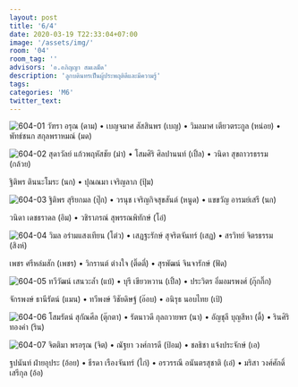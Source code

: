 ```yaml
---
layout: post
title: '6/4'
date: 2020-03-19 T22:33:04+07:00
image: '/assets/img/'
room: '04'
room_tag: ''
advisors: 'อ.อภิญญา สมเลม็ด'
description: 'ลูกบดินทรเป็นผู้ประพฤติดีและมีความรู้'
tags:
categories: 'M6'
twitter_text:
---
```

![604-01](https://res.cloudinary.com/dbruw74ms/image/upload/r_8,c_fit,w_760/v1584634054/604-01_vcml4u.png)
วัฑรา อรุณ (ดาม) • เบญจมาศ สัสสินพร (เบญ) • วิมลมาศ เตียวตระกูล (หน่อย) • พัทธ์ชนก สกุลพราหมณ์ (มด)

![604-02](https://res.cloudinary.com/dbruw74ms/image/upload/r_8,c_fit,w_760/v1584633568/604-02_femkwi.png)
สุดาวัลย์ แก้วพฤหัสชัย (ม๋า) • โสมศิริ ศิลปานนท์ (เปิ้ล) • วนิดา สุขถาวรธรรม (กล้วย)

ฐิติพร ตินนะโมระ (นก) • ปุณณมา เจริญลาภ (ปุ้ม)

![604-03](https://res.cloudinary.com/dbruw74ms/image/upload/r_8,c_fit,w_760/v1584633599/604-03_diqeaf.png)
ฐิติพร สุริยกมล (ปุ๊ก) • วรนุช เจริญกิจสุขสันต์ (หนูด) • แขขวัญ อารมย์เสรี (นก)

วนิดา เดชธราดล (อิม) • วชิราภรณ์ สุพรรณพิทักษ์ (โอ๋)

![604-04](https://res.cloudinary.com/dbruw74ms/image/upload/r_8,c_fit,w_760/v1584633631/604-04_ln1ag7.png)
วิมล อร่ามแสงเทียน (โต๋ว) • เสฏฐะรักษ์ สุจริตจันทร์ (เสฏ) • สรวิทย์ จิตรธรรม (สิงห์)

เพชร ศรีหล่มสัก (เพชร) • วิกรานต์ ต่างใจ (ติ๊ดตี่) • สุรพัฒน์ จินจารักษ์ (ฟัด)

![604-05](https://res.cloudinary.com/dbruw74ms/image/upload/r_8,c_fit,w_760/v1584633619/604-05_rpzxpk.png)
ทวีวัฒน์ เสนวะล้ำ (แบ้) • บุรี เขียวหวาน (เปิ้ล) • ประวิตร อิ่มอมรพงศ์ (กุ๊กกิ๊ก)

จักรพงษ์ ธานีรัตน์ (แมน) • ทวีพงษ์ วิชัยดิษฐ์ (อ๊อบ) • อนิรุธ นอบไทย (เป้)

![604-06](https://res.cloudinary.com/dbruw74ms/image/upload/r_8,c_fit,w_760/v1584633619/604-06_ek3lri.png)
โสมรัตน์ สุกัณศีล (ตุ๊กตา) • รัตนาวดี กุลถวายพร (นา) • อัญชุลี บุญสีหา (ดี้) • รินศิริ ทองคำ (ริน)

![604-07](https://res.cloudinary.com/dbruw74ms/image/upload/r_8,c_fit,w_760/v1584634460/604-07_igtvgb.png)
จิตติมา พรอรุณ (จิต) • ณัฐยา วงศ์การดี (ป้อม) • ชลธิชา แจ้งประจักษ์ (เอ)

ฐปนันท์ ฝ่ายอุประ (อ้อย) • ธีรดา เรืองจันทร์ (ไก่) • อรวรรณี อนันตรสุชาติ (เอ๋) • มริสา วงศ์ศักดิ์เสรีกุล (อ้อ)
